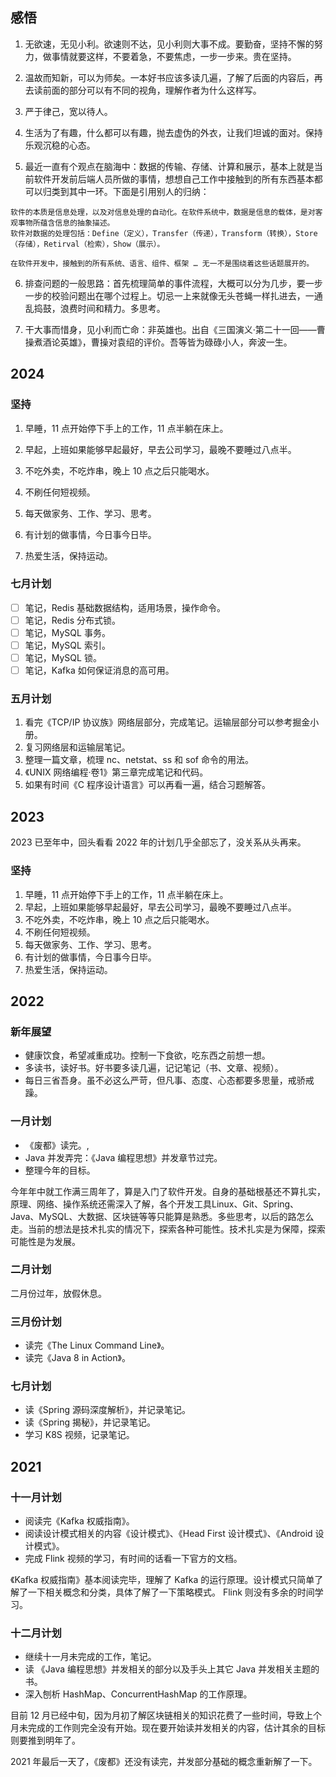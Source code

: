 
## 感悟
1. 无欲速，无见小利。欲速则不达，见小利则大事不成。要勤奋，坚持不懈的努力，做事情就要这样，不要着急，不要焦虑，一步一步来。贵在坚持。

2. 温故而知新，可以为师矣。一本好书应该多读几遍，了解了后面的内容后，再去读前面的部分可以有不同的视角，理解作者为什么这样写。

3. 严于律己，宽以待人。

4. 生活为了有趣，什么都可以有趣，抛去虚伪的外衣，让我们坦诚的面对。保持乐观沉稳的心态。

5. 最近一直有个观点在脑海中：数据的传输、存储、计算和展示，基本上就是当前软件开发前后端人员所做的事情，想想自己工作中接触到的所有东西基本都可以归类到其中一环。下面是引用别人的归纳：  
```
软件的本质是信息处理，以及对信息处理的自动化。在软件系统中，数据是信息的载体，是对客观事物所蕴含信息的抽象描述。
软件对数据的处理包括：Define（定义），Transfer（传递），Transform（转换），Store（存储），Retirval（检索），Show（展示）。

在软件开发中，接触到的所有系统、语言、组件、框架 … 无一不是围绕着这些话题展开的。
```

6. 排查问题的一般思路：首先梳理简单的事件流程，大概可以分为几步，要一步一步的校验问题出在哪个过程上。切忌一上来就像无头苍蝇一样扎进去，一通乱捣鼓，浪费时间和精力。多思考。

7. 干大事而惜身，见小利而亡命：非英雄也。出自《三国演义·第二十一回——曹操煮酒论英雄》，曹操对袁绍的评价。吾等皆为碌碌小人，奔波一生。

## 2024
### 坚持
1. 早睡，11 点开始停下手上的工作，11 点半躺在床上。

3. 早起，上班如果能够早起最好，早去公司学习，最晚不要睡过八点半。

5. 不吃外卖，不吃炸串，晚上 10 点之后只能喝水。

7. 不刷任何短视频。

9. 每天做家务、工作、学习、思考。

11. 有计划的做事情，今日事今日毕。

13. 热爱生活，保持运动。

### 七月计划
- [ ] 笔记，Redis 基础数据结构，适用场景，操作命令。
- [ ] 笔记，Redis 分布式锁。
- [ ] 笔记，MySQL 事务。
- [ ] 笔记，MySQL 索引。
- [ ] 笔记，MySQL 锁。
- [ ] 笔记，Kafka 如何保证消息的高可用。

### 五月计划
1. 看完《TCP/IP 协议族》网络层部分，完成笔记。运输层部分可以参考掘金小册。
2. 复习网络层和运输层笔记。
3. 整理一篇文章，梳理 nc、netstat、ss 和 sof 命令的用法。
4. 《UNIX 网络编程·卷1》第三章完成笔记和代码。
5. 如果有时间《C 程序设计语言》可以再看一遍，结合习题解答。
## 2023

2023 已至年中，回头看看 2022 年的计划几乎全部忘了，没关系从头再来。

### 坚持
1. 早睡，11 点开始停下手上的工作，11 点半躺在床上。
2. 早起，上班如果能够早起最好，早去公司学习，最晚不要睡过八点半。
3. 不吃外卖，不吃炸串，晚上 10 点之后只能喝水。
4. 不刷任何短视频。
5. 每天做家务、工作、学习、思考。
6. 有计划的做事情，今日事今日毕。
7. 热爱生活，保持运动。


## 2022
### 新年展望

- 健康饮食，希望减重成功。控制一下食欲，吃东西之前想一想。
- 多读书，读好书。好书要多读几遍，记记笔记（书、文章、视频）。
- 每日三省吾身。虽不必这么严苛，但凡事、态度、心态都要多思量，戒骄戒躁。

### 一月计划
- 《废都》读完。,
- Java 并发弄完：《Java 编程思想》并发章节过完。
- 整理今年的目标。 

今年年中就工作满三周年了，算是入门了软件开发。自身的基础根基还不算扎实，原理、网络、操作系统还需深入了解，各个开发工具Linux、Git、Spring、Java、MySQL、大数据、区块链等等只能算是熟悉。多些思考，以后的路怎么走。当前的想法是技术扎实的情况下，探索各种可能性。技术扎实是为保障，探索可能性是为发展。

### 二月计划
二月份过年，放假休息。

### 三月份计划
- 读完《The Linux Command Line》。
- 读完《Java 8 in Action》。

### 七月计划
- 读《Spring 源码深度解析》，并记录笔记。
- 读《Spring 揭秘》，并记录笔记。
- 学习 K8S 视频，记录笔记。

## 2021
### 十一月计划
- 阅读完《Kafka 权威指南》。
- 阅读设计模式相关的内容《设计模式》、《Head First 设计模式》、《Android 设计模式》。
- 完成 Flink 视频的学习，有时间的话看一下官方的文档。

《Kafka 权威指南》基本阅读完毕，理解了 Kafka 的运行原理。设计模式只简单了解了一下相关概念和分类，具体了解了一下策略模式。 Flink 则没有多余的时间学习。

### 十二月计划
- 继续十一月未完成的工作，笔记。
- 读 《Java 编程思想》并发相关的部分以及手头上其它 Java 并发相关主题的书。
- 深入刨析 HashMap、ConcurrentHashMap 的工作原理。

目前 12 月已经中旬，因为月初了解区块链相关的知识花费了一些时间，导致上个月未完成的工作则完全没有开始。现在要开始读并发相关的内容，估计其余的目标则要推到明年了。

2021 年最后一天了，《废都》还没有读完，并发部分基础的概念重新解了一下。



